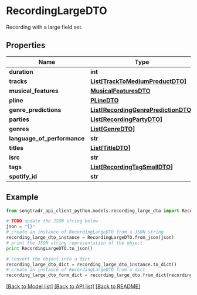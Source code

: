 # RecordingLargeDTO

Recording with a large field set.

## Properties
Name | Type | Description | Notes
------------ | ------------- | ------------- | -------------
**duration** | **int** |  | [optional] 
**tracks** | [**List[TrackToMediumProductDTO]**](TrackToMediumProductDTO.md) |  | [optional] 
**musical_features** | [**MusicalFeaturesDTO**](MusicalFeaturesDTO.md) |  | [optional] 
**pline** | [**PLineDTO**](PLineDTO.md) |  | [optional] 
**genre_predictions** | [**List[RecordingGenrePredictionDTO]**](RecordingGenrePredictionDTO.md) |  | [optional] 
**parties** | [**List[RecordingPartyDTO]**](RecordingPartyDTO.md) |  | [optional] 
**genres** | [**List[GenreDTO]**](GenreDTO.md) |  | [optional] 
**language_of_performance** | **str** |  | [optional] 
**titles** | [**List[TitleDTO]**](TitleDTO.md) |  | [optional] 
**isrc** | **str** |  | 
**tags** | [**List[RecordingTagSmallDTO]**](RecordingTagSmallDTO.md) |  | [optional] 
**spotify_id** | **str** |  | [optional] 

## Example

```python
from songtradr_api_client_python.models.recording_large_dto import RecordingLargeDTO

# TODO update the JSON string below
json = "{}"
# create an instance of RecordingLargeDTO from a JSON string
recording_large_dto_instance = RecordingLargeDTO.from_json(json)
# print the JSON string representation of the object
print RecordingLargeDTO.to_json()

# convert the object into a dict
recording_large_dto_dict = recording_large_dto_instance.to_dict()
# create an instance of RecordingLargeDTO from a dict
recording_large_dto_form_dict = recording_large_dto.from_dict(recording_large_dto_dict)
```
[[Back to Model list]](../README.md#documentation-for-models) [[Back to API list]](../README.md#documentation-for-api-endpoints) [[Back to README]](../README.md)


